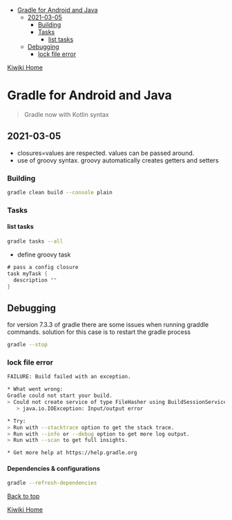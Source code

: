 - [Gradle for Android and Java](#gradle-for-android-and-java)
  - [2021-03-05](#2021-03-05)
    - [Building](#building)
    - [Tasks](#tasks)
      - [list tasks](#list-tasks)
  - [Debugging](#debugging)
    - [lock file error](#lock-file-error)

[Kiwiki Home](/../../)

# Gradle for Android and Java
> Gradle now with Kotlin syntax
## 2021-03-05
- closures=values are respected. values can be passed around.
- use of groovy syntax. groovy automatically creates getters and setters
### Building
```bash
gradle clean build --console plain
```
### Tasks
#### list tasks
```bash
gradle tasks --all
```
- define groovy task
```groovy
# pass a config closure
task myTask {
  description ""
}
```

## Debugging
for version 7.3.3 of gradle there are some issues when running graddle commands. solution for this case is to restart the gradle process

```bash
gradle --stop
```
### lock file error
```bash
FAILURE: Build failed with an exception.

* What went wrong:
Gradle could not start your build.
> Could not create service of type FileHasher using BuildSessionServices.createFileHasher().
   > java.io.IOException: Input/output error

* Try:
> Run with --stacktrace option to get the stack trace.
> Run with --info or --debug option to get more log output.
> Run with --scan to get full insights.

* Get more help at https://help.gradle.org
```

#### Dependencies & configurations
```bash
gradle --refresh-dependencies
```

[Back to top](#)

[Kiwiki Home](/../../)